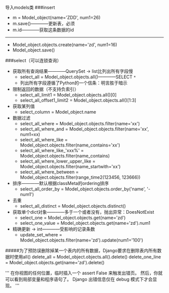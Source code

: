 导入models类
###insert
- m = Model_object(name='ZDD', num1=26)
- m.save()————更新表，必须
- m.id————获取这条数据的id

---
- Model_object.objects.create(name='zd', num1=16)
- Model_object.save()

###select（可以连锁查询）
- 获取所有查询结果————QuerySet -> list比列出所有字段慢
    + select_all = Model_object.objects.all()————SELECT `*`
    + 列出所有字段遵循了Python的一个信条：明言胜于暗示
- 限制返回的数据（不支持负索引）
    + select_all_limit1 = Model_object.objects.all()[0]
    + select_all_offset1_limit2 = Model_object.objects.all()[1:3]
- 获取某列值
    + select_column = Model_object.name
- 数据过滤
    + select_all_where = Model_object.objects.filter(name='xx')
    + select_all_where_and = Model_object.objects.filter(name='xx', num1=xx)
    + select_all_where_like = Model_object.objects.filter(name_contains='xx')
    + select_all_where_like_'xxx%' = Model_object.objects.filter(name_contains)
    + select_all_where_lower_upper_like = Model_object.objects.filter(name_startwith='xx')
    + select_all_where_between = Model_object.objects.filter(range_time2(123456, 123666))
- 排序————默认根据classMeta的ordering排序
    + select_all_order_by = Model_object.objects.order_by('name', '-num1')
- 去重
    + select_all_distinct = Model_object.objects.distinct()
- 获取单个dict对象————多于一个或者没有，抛出异常：DoesNotExist
    + select_one = Model_object.objects.get(name='zd')
    + select_one_value = Model_object.objects.get(name='zd').num1
- 精确更新 -> int————受影响的记录条数
    + update_set_where = Model_object.objects.filter(name='zd').update(num1='100')

#####为了预防误删除掉某一个表内的所有数据，Django要求在删除表内所有数据时使用all()
delete_all = Model_object.objects.all().delete()
delete_one_line = Model_object.objects.get(name='zd').delete()

'''
在你视图的任何位置，临时插入一个 assert False 来触发出错页。
然后，你就可以看到局部变量和程序语句了。
Django 出错信息仅在 debug 模式下才会显现。
'''
